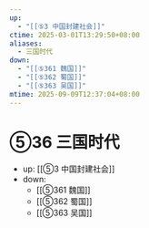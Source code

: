 ```yaml
---
up:
  - "[[⑤3 中国封建社会]]"
ctime: 2025-03-01T13:29:50+08:00
aliases:
  - 三国时代
down:
  - "[[⑤361 魏国]]"
  - "[[⑤362 蜀国]]"
  - "[[⑤363 吴国]]"
mtime: 2025-09-09T12:37:04+08:00
---
```


# ⑤36 三国时代

- up: [[⑤3 中国封建社会]]
- down:	
	- [[⑤361 魏国]]
	- [[⑤362 蜀国]]
	- [[⑤363 吴国]]
	
